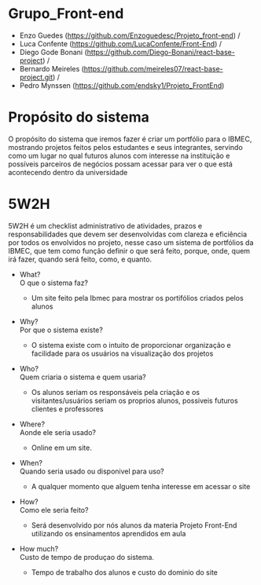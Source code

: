 # Grupo_Front-end
- Enzo Guedes (https://github.com/Enzoguedesc/Projeto_front-end) /
- Luca Confente (https://github.com/LucaConfente/Front-End) /
- Diego Gode Bonani (https://github.com/Diego-Bonani/react-base-project) /
- Bernardo Meireles (https://github.com/meireles07/react-base-project.git) /
- Pedro Mynssen (https://github.com/endsky1/Projeto_FrontEnd)


# Propósito do sistema
O propósito do sistema que iremos fazer é criar um portfólio para o IBMEC, mostrando projetos feitos pelos estudantes e seus integrantes, servindo como um lugar no qual futuros alunos com interesse na instituição e possíveis parceiros de negócios possam acessar para ver o que está acontecendo dentro da universidade


# 5W2H  
5W2H é um checklist administrativo de atividades, prazos e responsabilidades que devem ser desenvolvidas com clareza e eficiência por todos os envolvidos no projeto, nesse caso um sistema de portfólios da IBMEC, que tem como função definir o que será feito, porque, onde, quem irá fazer, quando será feito, como, e quanto.

- What?  
  O que o sistema faz?  
  - Um site feito pela Ibmec para mostrar os portifólios criados pelos alunos  

- Why?  
  Por que o sistema existe?  
  - O sistema existe com o intuito de proporcionar organização e facilidade para os usuários na visualização dos projetos

- Who?  
  Quem criaria o sistema e quem usaria?  
  - Os alunos seriam os responsáveis pela criação e os visitantes/usuários seriam os proprios alunos, possiveis futuros clientes e professores

- Where?  
  Aonde ele seria usado?
  - Online em um site.

- When?  
  Quando seria usado ou disponivel para uso?
  - A qualquer momento que alguem tenha interesse em acessar o site

- How?  
  Como ele seria feito?
  - Será desenvolvido por nós alunos da materia Projeto Front-End utilizando os ensinamentos aprendidos em aula

- How much?  
  Custo de tempo de produçao do sistema.
  - Tempo de trabalho dos alunos e custo do dominio do site
